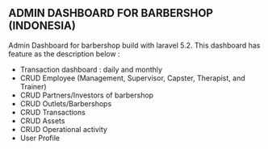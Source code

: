 ## ADMIN DASHBOARD FOR BARBERSHOP (INDONESIA)

Admin Dashboard for barbershop build with laravel 5.2. This dashboard has feature as the description below :
- Transaction dashboard : daily and monthly
- CRUD Employee (Management, Supervisor, Capster, Therapist, and Trainer)
- CRUD Partners/Investors of barbershop
- CRUD Outlets/Barbershops
- CRUD Transactions
- CRUD Assets
- CRUD Operational activity
- User Profile